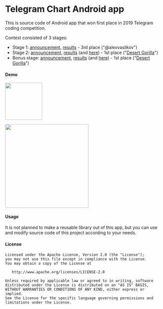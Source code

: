# Telegram Chart Android app

This is source code of Android app that won first place in 2019 Telegram coding competition.

Contest consisted of 3 stages:
* Stage 1: [announcement](https://t.me/s/contest/6), [results](https://t.me/s/contest/23) - 3rd place ("@alexvasilkov")
* Stage 2: [announcement](https://t.me/s/contest/59), [results](https://t.me/s/contest/79) (and [here](https://contest.com/chart-android)) - 1st place ("[Desert Gorilla](https://contest.com/chart-android/entry122)")
* Bonus stage: [announcement](https://t.me/s/contest/92), [results](https://t.me/s/contest/99) (and [here](https://contest.com/telegram-fixes)) - 1st place ("[Desert Gorilla](https://contest.com/telegram-fixes/entry321)")

#### Demo ####

[<img src="https://www.youtube.com/yt/about/media/images/brand-resources/logos/YouTube-logo-full_color_light.svg" width="120">](https://youtu.be/q-s6q2hRFmQ "")

[<img src="https://github.com/alexvasilkov/TelegramChart/raw/master/app/art/demo.gif" width="270">](https://youtu.be/q-s6q2hRFmQ)

#### Usage ####

It is not planned to make a reusable library out of this app, but you can use and modify source code of this project according to your needs.

#### License ####

    Licensed under the Apache License, Version 2.0 (the "License");
    you may not use this file except in compliance with the License.
    You may obtain a copy of the License at

       http://www.apache.org/licenses/LICENSE-2.0

    Unless required by applicable law or agreed to in writing, software
    distributed under the License is distributed on an "AS IS" BASIS,
    WITHOUT WARRANTIES OR CONDITIONS OF ANY KIND, either express or implied.
    See the License for the specific language governing permissions and
    limitations under the License.
